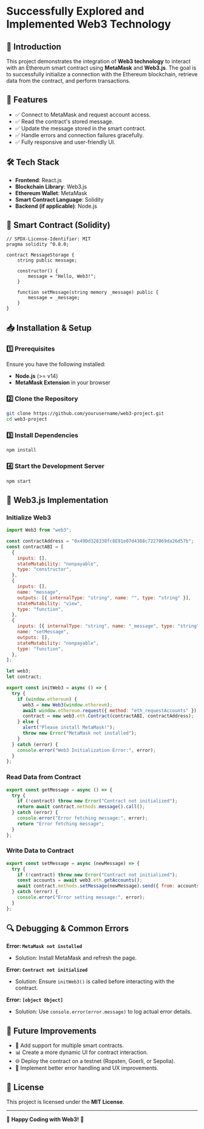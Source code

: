 # Successfully Explored and Implemented Web3 Technology

## 📌 Introduction
This project demonstrates the integration of **Web3 technology** to interact with an Ethereum smart contract using **MetaMask** and **Web3.js**. The goal is to successfully initialize a connection with the Ethereum blockchain, retrieve data from the contract, and perform transactions.

## 🚀 Features
- ✅ Connect to MetaMask and request account access.
- ✅ Read the contract's stored message.
- ✅ Update the message stored in the smart contract.
- ✅ Handle errors and connection failures gracefully.
- ✅ Fully responsive and user-friendly UI.

## 🛠️ Tech Stack
- **Frontend**: React.js
- **Blockchain Library**: Web3.js
- **Ethereum Wallet**: MetaMask
- **Smart Contract Language**: Solidity
- **Backend (if applicable)**: Node.js

## 📜 Smart Contract (Solidity)
```solidity
// SPDX-License-Identifier: MIT
pragma solidity ^0.8.0;

contract MessageStorage {
    string public message;
    
    constructor() {
        message = "Hello, Web3!";
    }
    
    function setMessage(string memory _message) public {
        message = _message;
    }
}
```

## 📥 Installation & Setup
### 1️⃣ Prerequisites
Ensure you have the following installed:
- **Node.js** (>= v14)
- **MetaMask Extension** in your browser

### 2️⃣ Clone the Repository
```sh
git clone https://github.com/yourusername/web3-project.git
cd web3-project
```

### 3️⃣ Install Dependencies
```sh
npm install
```

### 4️⃣ Start the Development Server
```sh
npm start
```

## 🔌 Web3.js Implementation
### Initialize Web3
```javascript
import Web3 from "web3";

const contractAddress = "0x49Dd328338fc8E91e07d4388c7227069da26d57b";
const contractABI = [
  {
    inputs: [],
    stateMutability: "nonpayable",
    type: "constructor",
  },
  {
    inputs: [],
    name: "message",
    outputs: [{ internalType: "string", name: "", type: "string" }],
    stateMutability: "view",
    type: "function",
  },
  {
    inputs: [{ internalType: "string", name: "_message", type: "string" }],
    name: "setMessage",
    outputs: [],
    stateMutability: "nonpayable",
    type: "function",
  },
];

let web3;
let contract;

export const initWeb3 = async () => {
  try {
    if (window.ethereum) {
      web3 = new Web3(window.ethereum);
      await window.ethereum.request({ method: "eth_requestAccounts" });
      contract = new web3.eth.Contract(contractABI, contractAddress);
    } else {
      alert("Please install MetaMask!");
      throw new Error("MetaMask not installed");
    }
  } catch (error) {
    console.error("Web3 Initialization Error:", error);
  }
};
```

### Read Data from Contract
```javascript
export const getMessage = async () => {
  try {
    if (!contract) throw new Error("Contract not initialized");
    return await contract.methods.message().call();
  } catch (error) {
    console.error("Error fetching message:", error);
    return "Error fetching message";
  }
};
```

### Write Data to Contract
```javascript
export const setMessage = async (newMessage) => {
  try {
    if (!contract) throw new Error("Contract not initialized");
    const accounts = await web3.eth.getAccounts();
    await contract.methods.setMessage(newMessage).send({ from: accounts[0] });
  } catch (error) {
    console.error("Error setting message:", error);
  }
};
```

## 🔍 Debugging & Common Errors
**Error: `MetaMask not installed`**
- Solution: Install MetaMask and refresh the page.

**Error: `Contract not initialized`**
- Solution: Ensure `initWeb3()` is called before interacting with the contract.

**Error: `[object Object]`**
- Solution: Use `console.error(error.message)` to log actual error details.

## 📌 Future Improvements
- 🔄 Add support for multiple smart contracts.
- 📊 Create a more dynamic UI for contract interaction.
- 🌐 Deploy the contract on a testnet (Ropsten, Goerli, or Sepolia).
- 🔐 Implement better error handling and UX improvements.

## 📜 License
This project is licensed under the **MIT License**.

---
🚀 **Happy Coding with Web3!** 🎉

